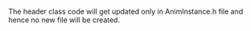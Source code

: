 The header class code will get updated only in AnimInstance.h file and hence no new file will be created.